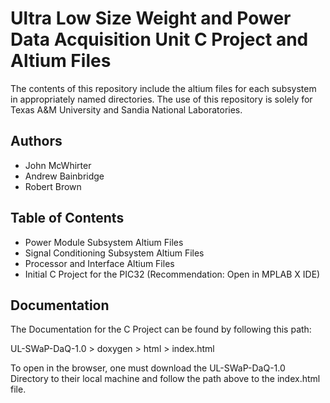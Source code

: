 
# Ultra Low Size Weight and Power Data Acquisition Unit C Project and Altium Files

The contents of this repository include the altium files for each subsystem in
appropriately named directories. The use of this repository is solely for Texas A&M 
University and Sandia National Laboratories.




## Authors

- John McWhirter
- Andrew Bainbridge
- Robert Brown

## Table of Contents

- Power Module Subsystem Altium Files
- Signal Conditioning Subsystem Altium Files
- Processor and Interface Altium Files
- Initial C Project for the PIC32 (Recommendation: Open in MPLAB X IDE)




## Documentation

The Documentation for the C Project can be found by following this path:

UL-SWaP-DaQ-1.0 > doxygen > html > index.html

To open in the browser, one must download the UL-SWaP-DaQ-1.0 Directory to 
their local machine and follow the path above to the index.html file.

